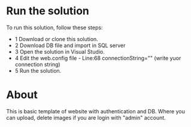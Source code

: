 # Run the solution
To run this solution, follow these steps:

<ul>
<li>1 Download or clone this solution.</li>
<li>2 Download DB file and import in SQL server</li>
<li>3 Open the solution in Visual Studio.</li>
<li>4 Edit the web.config file - Line:68 connectionString="" (write yuor connection string)</li>
<li>5 Run the solution.</li>
</ul>

# About
This is basic template of website with authentication and DB. Where you can upload, delete images if you are login with "admin" account.